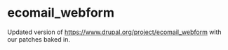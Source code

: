 # ecomail_webform
Updated version of https://www.drupal.org/project/ecomail_webform with our patches baked in.
